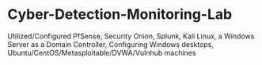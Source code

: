 # Cyber-Detection-Monitoring-Lab
Utilized/Configured PfSense, Security Onion, Splunk, Kali Linux, a Windows Server as a Domain Controller, Configuring Windows desktops, Ubuntu/CentOS/Metasploitable/DVWA/Vulnhub machines
